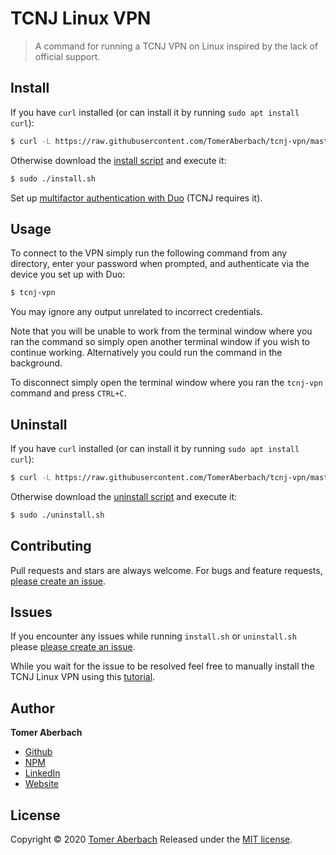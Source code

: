# TCNJ Linux VPN

> A command for running a TCNJ VPN on Linux inspired by the lack of official support.

## Install

If you have `curl` installed (or can install it by running `sudo apt install curl`):

```sh
$ curl -L https://raw.githubusercontent.com/TomerAberbach/tcnj-vpn/master/install.sh | sudo bash
```

Otherwise download the [install script](https://raw.githubusercontent.com/TomerAberbach/tcnj-vpn/master/install.sh) and execute it:

```sh
$ sudo ./install.sh
```

Set up [multifactor authentication with Duo](https://security.tcnj.edu/resources-tips/duo-multifactor-authentication) (TCNJ requires it).

## Usage

To connect to the VPN simply run the following command from any directory, enter your password when prompted, and authenticate via the device you set up with Duo:

```sh
$ tcnj-vpn
```

You may ignore any output unrelated to incorrect credentials.

Note that you will be unable to work from the terminal window where you ran the command so simply open another terminal window if you wish to continue working. Alternatively you could run the command in the background.

To disconnect simply open the terminal window where you ran the `tcnj-vpn` command and press `CTRL+C`.

## Uninstall

If you have `curl` installed (or can install it by running `sudo apt install curl`):

```sh
$ curl -L https://raw.githubusercontent.com/TomerAberbach/tcnj-vpn/master/uninstall.sh | sudo bash
```

Otherwise download the [uninstall script](https://raw.githubusercontent.com/TomerAberbach/tcnj-vpn/master/uninstall.sh) and execute it:

```sh
$ sudo ./uninstall.sh
```

## Contributing

Pull requests and stars are always welcome. For bugs and feature requests, [please create an issue](https://github.com/TomerAberbach/tcnj-vpn/issues/new).

## Issues

If you encounter any issues while running `install.sh` or `uninstall.sh` please [please create an issue](https://github.com/TomerAberbach/tcnj-vpn/issues/new).

While you wait for the issue to be resolved feel free to manually install the TCNJ Linux VPN using this [tutorial](https://tomeraberba.ch/html/post/tcnj-linux-vpn.html).

## Author

**Tomer Aberbach**

* [Github](https://github.com/TomerAberbach)
* [NPM](https://www.npmjs.com/~tomeraberbach)
* [LinkedIn](https://www.linkedin.com/in/tomer-a)
* [Website](https://tomeraberba.ch)

## License

Copyright © 2020 [Tomer Aberbach](https://github.com/TomerAberbach)
Released under the [MIT license](https://github.com/TomerAberbach/tcnj-vpn/blob/master/LICENSE).
